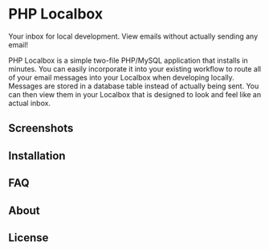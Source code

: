 # PHP Localbox
Your inbox for local development.  View emails without actually sending any email!

PHP Localbox is a simple two-file PHP/MySQL application that installs in minutes.  You can easily incorporate it into your existing workflow to route all of your email messages into your Localbox when developing locally.  Messages are stored in a database table instead of actually being sent.  You can then view them in your Localbox that is designed to look and feel like an actual inbox.

## Screenshots

## Installation

## FAQ

## About

## License

